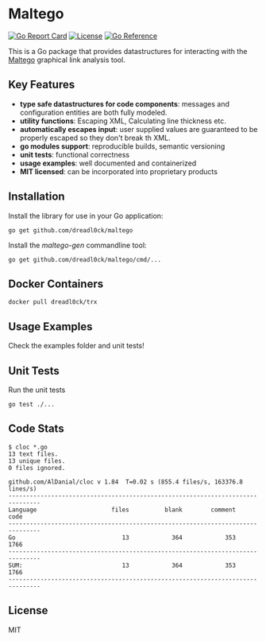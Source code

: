# Maltego

[![Go Report Card](https://goreportcard.com/badge/github.com/dreadl0ck/maltego)](https://goreportcard.com/report/github.com/dreadl0ck/maltego)
[![License](https://img.shields.io/badge/license-MIT-green)](https://raw.githubusercontent.com/dreadl0ck/maltego/master/docs/LICENSE)
[![Go Reference](https://pkg.go.dev/badge/github.com/dreadl0ck/maltego.svg)](https://pkg.go.dev/github.com/dreadl0ck/maltego)

This is a Go package that provides datastructures for interacting with the [Maltego](https://www.maltego.com) graphical link analysis tool.

## Key Features

- **type safe datastructures for code components**: messages and configuration entities are both fully modeled.
- **utility functions**: Escaping XML, Calculating line thickness etc.
- **automatically escapes input**: user supplied values are guaranteed to be properly escaped so they don't break th XML.
- **go modules support**: reproducible builds, semantic versioning
- **unit tests**: functional correctness 
- **usage examples**: well documented and containerized
- **MIT licensed**: can be incorporated into proprietary products

## Installation

Install the library for use in your Go application:

    go get github.com/dreadl0ck/maltego

Install the _maltego-gen_ commandline tool:

    go get github.com/dreadl0ck/maltego/cmd/...

## Docker Containers

    docker pull dreadl0ck/trx

## Usage Examples

Check the examples folder and unit tests!

## Unit Tests

Run the unit tests

    go test ./...

## Code Stats

```shell
$ cloc *.go
13 text files.
13 unique files.                              
0 files ignored.

github.com/AlDanial/cloc v 1.84  T=0.02 s (855.4 files/s, 163376.8 lines/s)
-------------------------------------------------------------------------------
Language                     files          blank        comment           code
-------------------------------------------------------------------------------
Go                              13            364            353           1766
-------------------------------------------------------------------------------
SUM:                            13            364            353           1766
-------------------------------------------------------------------------------
```

## License

MIT
